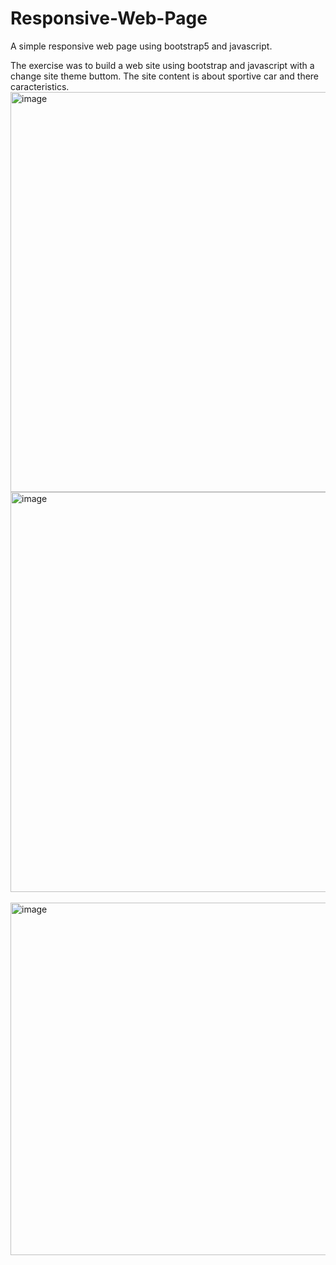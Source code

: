 # Responsive-Web-Page
A simple responsive web page using bootstrap5 and javascript. 

The exercise was to build a web site using bootstrap and javascript with a change site theme buttom. The site content is about sportive car and there caracteristics.
</br><img width="640" alt="image" text-align = "center" src="https://user-images.githubusercontent.com/128395953/233434212-22f65897-af1a-45dd-935c-f16460d7ae44.png">
</br><img width="640" alt="image" text-align = "center" src="https://user-images.githubusercontent.com/128395953/233434335-d297bb6d-c4b6-452d-a607-99903c62172c.png">
</br></br>
<img width="564" alt="image" src="https://user-images.githubusercontent.com/128395953/233434435-2ca45ccd-6f19-4cb6-b4a6-a7bf672c63db.png">



